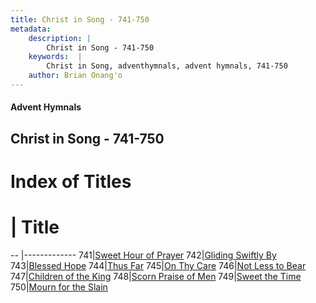```yaml
---
title: Christ in Song - 741-750
metadata:
    description: |
        Christ in Song - 741-750
    keywords:  |
        Christ in Song, adventhymnals, advent hymnals, 741-750
    author: Brian Onang'o
---
```


#### Advent Hymnals
## Christ in Song - 741-750

# Index of Titles
# | Title                        
-- |-------------
741|[Sweet Hour of Prayer](/christ-in-song/CIS/701-800/741-750/Sweet-Hour-of-Prayer)
742|[Gliding Swiftly By](/christ-in-song/CIS/701-800/741-750/Gliding-Swiftly-By)
743|[Blessed Hope](/christ-in-song/CIS/701-800/741-750/Blessed-Hope)
744|[Thus Far](/christ-in-song/CIS/701-800/741-750/Thus-Far)
745|[On Thy Care](/christ-in-song/CIS/701-800/741-750/On-Thy-Care)
746|[Not Less to Bear](/christ-in-song/CIS/701-800/741-750/Not-Less-to-Bear)
747|[Children of the King](/christ-in-song/CIS/701-800/741-750/Children-of-the-King)
748|[Scorn Praise of Men](/christ-in-song/CIS/701-800/741-750/Scorn-Praise-of-Men)
749|[Sweet the Time](/christ-in-song/CIS/701-800/741-750/Sweet-the-Time)
750|[Mourn for the Slain](/christ-in-song/CIS/701-800/741-750/Mourn-for-the-Slain)